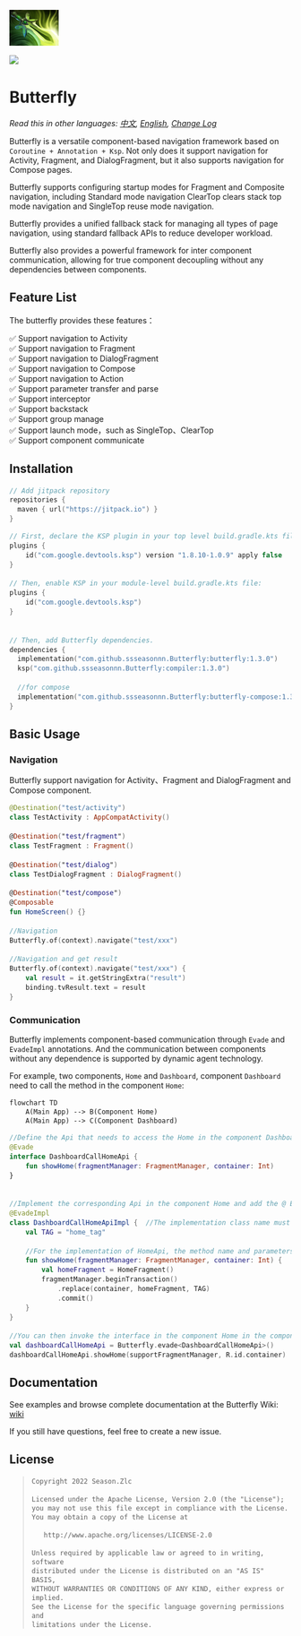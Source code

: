 ![](Butterfly.png)

[![](https://jitpack.io/v/ssseasonnn/Butterfly.svg)](https://jitpack.io/#ssseasonnn/Butterfly)

# Butterfly

*Read this in other languages: [中文](README.zh.md), [English](README.md), [Change Log](CHANGELOG.md)*

Butterfly is a versatile component-based navigation framework based on `Coroutine + Annotation + Ksp`.
Not only does it support navigation for Activity, Fragment, and DialogFragment, but it also supports navigation for Compose pages.

Butterfly supports configuring startup modes for Fragment and Composite navigation, including Standard mode navigation
ClearTop clears stack top mode navigation and SingleTop reuse mode navigation.

Butterfly provides a unified fallback stack for managing all types of page navigation, using standard fallback APIs to reduce developer workload.

Butterfly also provides a powerful framework for inter component communication, allowing for true component decoupling without any dependencies between components.


## Feature List

The butterfly provides these features：

✅ Support navigation to Activity <br>
✅ Support navigation to Fragment <br>
✅ Support navigation to DialogFragment <br>
✅ Support navigation to Compose <br>
✅ Support navigation to Action <br>
✅ Support parameter transfer and parse <br>
✅ Support interceptor <br>
✅ Support backstack <br>
✅ Support group manage <br>
✅ Support launch mode，such as SingleTop、ClearTop <br>
✅ Support component communicate <br>

## Installation

```kotlin
// Add jitpack repository
repositories {
  maven { url("https://jitpack.io") }
}
```

```kotlin
// First, declare the KSP plugin in your top level build.gradle.kts file.
plugins {
    id("com.google.devtools.ksp") version "1.8.10-1.0.9" apply false
}

// Then, enable KSP in your module-level build.gradle.kts file:
plugins {
    id("com.google.devtools.ksp")
}


// Then, add Butterfly dependencies.
dependencies {
  implementation("com.github.ssseasonnn.Butterfly:butterfly:1.3.0")
  ksp("com.github.ssseasonnn.Butterfly:compiler:1.3.0")

  //for compose
  implementation("com.github.ssseasonnn.Butterfly:butterfly-compose:1.3.0")
}
```

## Basic Usage

### Navigation

Butterfly support navigation for Activity、Fragment and DialogFragment and Compose component.

```kotlin
@Destination("test/activity")
class TestActivity : AppCompatActivity()

@Destination("test/fragment")
class TestFragment : Fragment()

@Destination("test/dialog")
class TestDialogFragment : DialogFragment()

@Destination("test/compose")
@Composable
fun HomeScreen() {}

//Navigation
Butterfly.of(context).navigate("test/xxx")

//Navigation and get result
Butterfly.of(context).navigate("test/xxx") {
    val result = it.getStringExtra("result")
    binding.tvResult.text = result
}
```

### Communication

Butterfly implements component-based communication through `Evade` and `EvadeImpl` 
annotations. And the communication between components without any dependence 
is supported by dynamic agent technology.

For example, two components, `Home` and `Dashboard`, component `Dashboard` need to call the method in the component `Home`:

```mermaid
flowchart TD
	A(Main App) --> B(Component Home)
	A(Main App) --> C(Component Dashboard)
```

```kotlin
//Define the Api that needs to access the Home in the component Dashboard and add the @ Evade annotation
@Evade
interface DashboardCallHomeApi {
    fun showHome(fragmentManager: FragmentManager, container: Int)
}


//Implement the corresponding Api in the component Home and add the @ EvadeImpl annotation
@EvadeImpl
class DashboardCallHomeApiImpl {  //The implementation class name must end with Impl
    val TAG = "home_tag"

    //For the implementation of HomeApi, the method name and parameters must be the same
    fun showHome(fragmentManager: FragmentManager, container: Int) {
        val homeFragment = HomeFragment()
        fragmentManager.beginTransaction()
            .replace(container, homeFragment, TAG)
            .commit()
    }
}

//You can then invoke the interface in the component Home in the component Dashboard:
val dashboardCallHomeApi = Butterfly.evade<DashboardCallHomeApi>()
dashboardCallHomeApi.showHome(supportFragmentManager, R.id.container)
```

## Documentation

See examples and browse complete documentation at the Butterfly Wiki: [wiki](https://github.com/ssseasonnn/Butterfly/wiki)

If you still have questions, feel free to create a new issue.


## License

> ```
> Copyright 2022 Season.Zlc
>
> Licensed under the Apache License, Version 2.0 (the "License");
> you may not use this file except in compliance with the License.
> You may obtain a copy of the License at
>
>    http://www.apache.org/licenses/LICENSE-2.0
>
> Unless required by applicable law or agreed to in writing, software
> distributed under the License is distributed on an "AS IS" BASIS,
> WITHOUT WARRANTIES OR CONDITIONS OF ANY KIND, either express or implied.
> See the License for the specific language governing permissions and
> limitations under the License.
> ```
